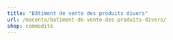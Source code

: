 ```yaml
---
title: "Bâtiment de vente des produits divers"
url: /macenta/batiment-de-vente-des-produits-divers/
shop: commodité
---
```

